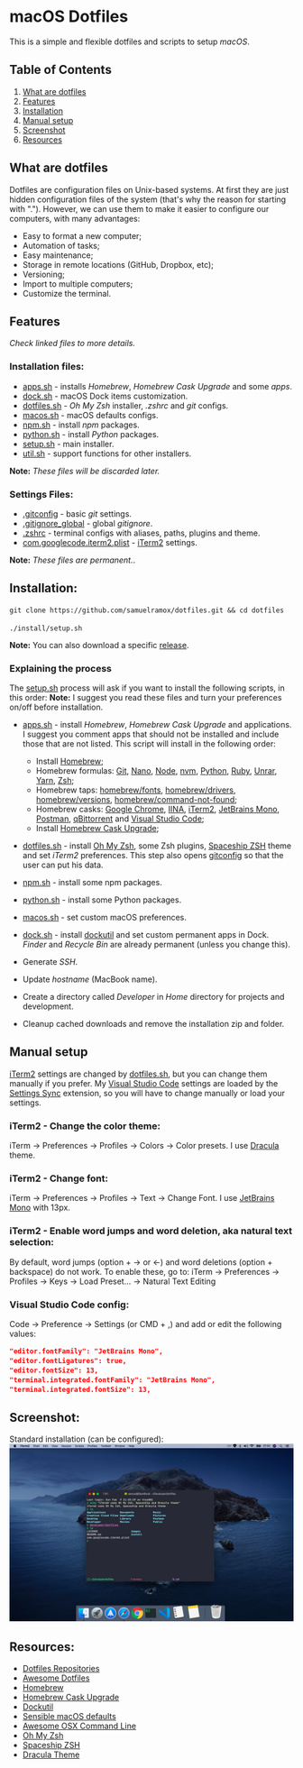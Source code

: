 # macOS Dotfiles

This is a simple and flexible dotfiles and scripts to setup _macOS_.

## Table of Contents

1. [What are dotfiles](#what-are-dotfiles)
1. [Features](#features)
1. [Installation](#installation)
1. [Manual setup](#manual-setup)
1. [Screenshot](#screenshot)
1. [Resources](#resources)

## What are dotfiles

Dotfiles are configuration files on Unix-based systems. At first they are just hidden configuration files of the system (that's why the reason for starting with "."). However, we can use them to make it easier to configure our computers, with many advantages:

- Easy to format a new computer;
- Automation of tasks;
- Easy maintenance;
- Storage in remote locations (GitHub, Dropbox, etc);
- Versioning;
- Import to multiple computers;
- Customize the terminal.

## Features

_Check linked files to more details._

### Installation files:

- [apps.sh](install/apps.sh) - installs _Homebrew_, _Homebrew Cask Upgrade_ and some _apps_.
- [dock.sh](install/dock.sh) - macOS Dock items customization.
- [dotfiles.sh](install/dotfiles.sh) - _Oh My Zsh_ installer, _.zshrc_ and _git_ configs.
- [macos.sh](install/macos.sh) - macOS defaults configs.
- [npm.sh](install/npm.sh) - install _npm_ packages.
- [python.sh](install/python.sh) - install _Python_ packages.
- [setup.sh](install/setup.sh) - main installer.
- [util.sh](install/util.sh) - support functions for other installers.

**Note:** _These files will be discarded later._

### Settings Files:

- [.gitconfig](.gitconfig) - basic _git_ settings.
- [.gitignore_global](.gitignore_global) - global _gitignore_.
- [.zshrc](.zshrc) - terminal configs with aliases, paths, plugins and theme.
- [com.googlecode.iterm2.plist](com.googlecode.iterm2.plist) - [iTerm2](https://iterm2.com) settings.

**Note:** _These files are permanent._.

## Installation:

```
git clone https://github.com/samuelramox/dotfiles.git && cd dotfiles

./install/setup.sh
```

**Note:** You can also download a specific [release](https://github.com/samuelramox/dotfiles/releases).

### Explaining the process

The [setup.sh](install/setup.sh) process will ask if you want to install the following scripts, in this order:
**Note:** I suggest you read these files and turn your preferences on/off before installation.

- [apps.sh](install/apps.sh) - install _Homebrew_, _Homebrew Cask Upgrade_ and applications.
  I suggest you comment apps that should not be installed and include those that are not listed. This script will install in the following order:

  - Install [Homebrew](https://brew.sh/);
  - Homebrew formulas: [Git](https://git-scm.com), [Nano](https://www.nano-editor.org), [Node](https://nodejs.org/), [nvm](https://github.com/nvm-sh/nvm), [Python](https://www.python.org), [Ruby](https://www.ruby-lang.org/), [Unrar](https://www.rarlab.com/), [Yarn](https://yarnpkg.com/), [Zsh](https://www.zsh.org);
  - Homebrew taps: [homebrew/fonts](https://github.com/Homebrew/homebrew-cask-fonts), [homebrew/drivers](https://github.com/Homebrew/homebrew-cask-drivers), [homebrew/versions](https://github.com/Homebrew/homebrew-cask-versions), [homebrew/command-not-found](https://github.com/Homebrew/homebrew-command-not-found);
  - Homebrew casks: [Google Chrome](https://www.google.com/chrome/), [IINA](https://iina.io/), [iTerm2](https://iterm2.com), [JetBrains Mono](https://jetbrains.com/mono), [Postman](https://www.postman.com), [qBittorrent](https://www.qbittorrent.org/) and [Visual Studio Code](https://code.visualstudio.com);
  - Install [Homebrew Cask Upgrade](https://github.com/buo/homebrew-cask-upgrade);

- [dotfiles.sh](install/dotfiles.sh) - install [Oh My Zsh](https://ohmyz.sh), some Zsh plugins, [Spaceship ZSH](https://denysdovhan.com/spaceship-prompt/) theme and set _iTerm2_ preferences. This step also opens [gitconfig](.gitconfig) so that the user can put his data.
- [npm.sh](install/npm.sh) - install some npm packages.
- [python.sh](install/python.sh) - install some Python packages.
- [macos.sh](install/macos.sh) - set custom macOS preferences.
- [dock.sh](install/dock.sh) - install [dockutil](https://github.com/kcrawford/dockutil) and set custom permanent apps in Dock. _Finder_ and _Recycle Bin_ are already permanent (unless you change this).
- Generate _SSH_.
- Update _hostname_ (MacBook name).
- Create a directory called _Developer_ in _Home_ directory for projects and development.
- Cleanup cached downloads and remove the installation zip and folder.

## Manual setup

[iTerm2](https://iterm2.com) settings are changed by [dotfiles.sh](install/dotfiles.sh), but you can change them manually if you prefer. My [Visual Studio Code](https://code.visualstudio.com) settings are loaded by the [Settings Sync](https://marketplace.visualstudio.com/items?itemName=Shan.code-settings-sync) extension, so you will have to change manually or load your settings.

### iTerm2 - Change the color theme:

iTerm → Preferences → Profiles → Colors → Color presets. I use [Dracula](https://draculatheme.com) theme.

### iTerm2 - Change font:

iTerm → Preferences → Profiles → Text → Change Font. I use [JetBrains Mono](https://jetbrains.com/mono) with 13px.

### iTerm2 - Enable word jumps and word deletion, aka natural text selection:

By default, word jumps (option + → or ←) and word deletions (option + backspace) do not work. To enable these, go to: iTerm → Preferences → Profiles → Keys → Load Preset... → Natural Text Editing

### Visual Studio Code config:

Code → Preference → Settings (or CMD + ,) and add or edit the following values:

```json
"editor.fontFamily": "JetBrains Mono",
"editor.fontLigatures": true,
"editor.fontSize": 13,
"terminal.integrated.fontFamily": "JetBrains Mono",
"terminal.integrated.fontSize": 13,
```

## Screenshot:

Standard installation (can be configured):
![macOS print](./images/macOS.jpg)

## Resources:

- [Dotfiles Repositories](https://dotfiles.github.io/)
- [Awesome Dotfiles](https://github.com/webpro/awesome-dotfiles)
- [Homebrew](https://brew.sh/)
- [Homebrew Cask Upgrade](https://github.com/buo/homebrew-cask-upgrade)
- [Dockutil](https://github.com/kcrawford/dockutil)
- [Sensible macOS defaults](https://github.com/mathiasbynens/dotfiles/blob/master/.macos)
- [Awesome OSX Command Line](https://github.com/herrbischoff/awesome-osx-command-line)
- [Oh My Zsh](https://github.com/robbyrussell/oh-my-zsh)
- [Spaceship ZSH](https://denysdovhan.com/spaceship-prompt/)
- [Dracula Theme](https://draculatheme.com)
